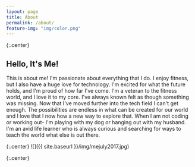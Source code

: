 ```yaml
---
layout: page
title: About
permalink: /about/
feature-img: "img/color.png"
---
```


{:.center}
## Hello, It's Me!

This is about me! I'm passionate about everything that I do. I enjoy fitness, but I also have a huge love for technology. I'm excited for what the future holds, and I'm proud of how far I've come. I'm a veteran to the fitness world, and I love it to my core. I've always known felt as though something was missing. Now that I've moved further into the tech field I can't get enough. The possibilities are endless in what can be created for our world and I love that I now how a new way to explore that. When I am not coding or working out- I'm playing with my dog or hanging out with my husband. I'm an avid life learner who is always curious and searching for ways to teach the world what else is out there.

{:.center}
![]({{ site.baseurl }}/img/mejuly2017.jpg)

{:.center}
